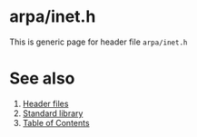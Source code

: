 # arpa/inet.h
This is generic page for header file `arpa/inet.h`
# See also
1. [Header files](../README.md)
2. [Standard library](../../README.md)
3. [Table of Contents](../../../README.md)
